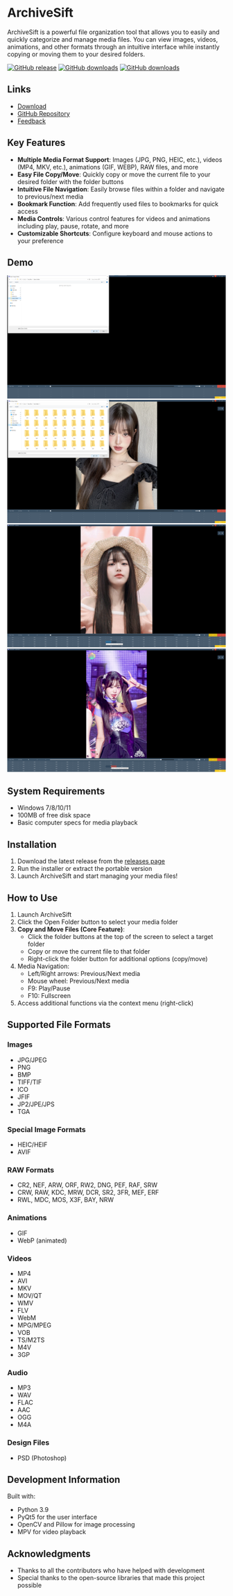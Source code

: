 # ArchiveSift

ArchiveSift is a powerful file organization tool that allows you to easily and quickly categorize and manage media files. You can view images, videos, animations, and other formats through an intuitive interface while instantly copying or moving them to your desired folders.

[![GitHub release](https://img.shields.io/github/release/htpaak/ArchiveSift.svg?logo=github)](https://github.com/htpaak/ArchiveSift/releases/latest)
[![GitHub downloads](https://img.shields.io/github/downloads/htpaak/ArchiveSift/latest/total.svg?logo=github)](https://github.com/htpaak/ArchiveSift/releases/latest)
[![GitHub downloads](https://img.shields.io/github/downloads/htpaak/ArchiveSift/total.svg?logo=github)](https://github.com/htpaak/ArchiveSift/releases)

## Links

- [Download](https://github.com/htpaak/ArchiveSift/releases/latest)
- [GitHub Repository](https://github.com/htpaak/ArchiveSift)
- [Feedback](https://github.com/htpaak/ArchiveSift/discussions)

## Key Features

- **Multiple Media Format Support**: Images (JPG, PNG, HEIC, etc.), videos (MP4, MKV, etc.), animations (GIF, WEBP), RAW files, and more
- **Easy File Copy/Move**: Quickly copy or move the current file to your desired folder with the folder buttons
- **Intuitive File Navigation**: Easily browse files within a folder and navigate to previous/next media
- **Bookmark Function**: Add frequently used files to bookmarks for quick access
- **Media Controls**: Various control features for videos and animations including play, pause, rotate, and more
- **Customizable Shortcuts**: Configure keyboard and mouse actions to your preference

## Demo

![ArchiveSift Basic Screen](assets/Demo_1.png)
![ArchiveSift Interface](assets/Demo_2.png)
![ArchiveSift Video Player](assets/Demo_3.png)
![ArchiveSift File Browser](assets/Demo_4.png)

## System Requirements

- Windows 7/8/10/11
- 100MB of free disk space
- Basic computer specs for media playback

## Installation

1. Download the latest release from the [releases page](https://github.com/htpaak/ArchiveSift/releases/latest)
2. Run the installer or extract the portable version
3. Launch ArchiveSift and start managing your media files!

## How to Use

1. Launch ArchiveSift
2. Click the Open Folder button to select your media folder
3. **Copy and Move Files (Core Feature)**:
   - Click the folder buttons at the top of the screen to select a target folder
   - Copy or move the current file to that folder
   - Right-click the folder button for additional options (copy/move)
4. Media Navigation:
   - Left/Right arrows: Previous/Next media
   - Mouse wheel: Previous/Next media
   - F9: Play/Pause
   - F10: Fullscreen
5. Access additional functions via the context menu (right-click)

## Supported File Formats

### Images

- JPG/JPEG
- PNG
- BMP
- TIFF/TIF
- ICO
- JFIF
- JP2/JPE/JPS
- TGA

### Special Image Formats

- HEIC/HEIF
- AVIF

### RAW Formats

- CR2, NEF, ARW, ORF, RW2, DNG, PEF, RAF, SRW
- CRW, RAW, KDC, MRW, DCR, SR2, 3FR, MEF, ERF
- RWL, MDC, MOS, X3F, BAY, NRW

### Animations

- GIF
- WebP (animated)

### Videos

- MP4
- AVI
- MKV
- MOV/QT
- WMV
- FLV
- WebM
- MPG/MPEG
- VOB
- TS/M2TS
- M4V
- 3GP

### Audio

- MP3
- WAV
- FLAC
- AAC
- OGG
- M4A

### Design Files

- PSD (Photoshop)

## Development Information

Built with:
- Python 3.9
- PyQt5 for the user interface
- OpenCV and Pillow for image processing
- MPV for video playback

## Acknowledgments

- Thanks to all the contributors who have helped with development
- Special thanks to the open-source libraries that made this project possible
